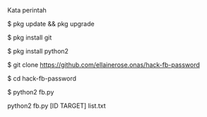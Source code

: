 Kata perintah

$ pkg update && pkg upgrade

$ pkg install git

$ pkg install python2

$ git clone https://github.com/ellainerose.onas/hack-fb-password

$ cd hack-fb-password

$ python2 fb.py

python2 fb.py [ID TARGET] list.txt
